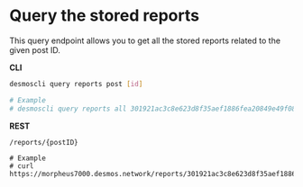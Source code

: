 # Query the stored reports
This query endpoint allows you to get all the stored reports related to the given
post ID. 

**CLI**
```bash
desmoscli query reports post [id]

# Example
# desmoscli query reports all 301921ac3c8e623d8f35aef1886fea20849e49f08ec8ddfdd9b96feaf0c4fd15
```

**REST**
```
/reports/{postID}

# Example
# curl https://morpheus7000.desmos.network/reports/301921ac3c8e623d8f35aef1886fea20849e49f08ec8ddfdd9b96feaf0c4fd15
```